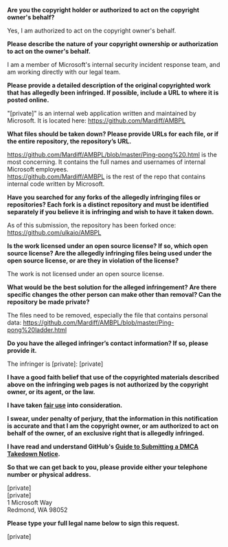 **Are you the copyright holder or authorized to act on the copyright owner's behalf?**

Yes, I am authorized to act on the copyright owner's behalf.

**Please describe the nature of your copyright ownership or authorization to act on the owner's behalf.**

I am a member of Microsoft's internal security incident response team, and am working directly with our legal team.

**Please provide a detailed description of the original copyrighted work that has allegedly been infringed. If possible, include a URL to where it is posted online.**

"[private]" is an internal web application written and maintained by Microsoft. It is located here: https://github.com/Mardiff/AMBPL

**What files should be taken down? Please provide URLs for each file, or if the entire repository, the repository’s URL.**

https://github.com/Mardiff/AMBPL/blob/master/Ping-pong%20.html is the most concerning. It contains the full names and usernames of internal Microsoft employees.  
https://github.com/Mardiff/AMBPL is the rest of the repo that contains internal code written by Microsoft.

**Have you searched for any forks of the allegedly infringing files or repositories? Each fork is a distinct repository and must be identified separately if you believe it is infringing and wish to have it taken down.**

As of this submission, the repository has been forked once: https://github.com/ulkaio/AMBPL

**Is the work licensed under an open source license? If so, which open source license? Are the allegedly infringing files being used under the open source license, or are they in violation of the license?**

The work is not licensed under an open source license.

**What would be the best solution for the alleged infringement? Are there specific changes the other person can make other than removal? Can the repository be made private?**

The files need to be removed, especially the file that contains personal data: https://github.com/Mardiff/AMBPL/blob/master/Ping-pong%20ladder.html

**Do you have the alleged infringer’s contact information? If so, please provide it.**

The infringer is [private]: [private]

**I have a good faith belief that use of the copyrighted materials described above on the infringing web pages is not authorized by the copyright owner, or its agent, or the law.**

**I have taken <a href="https://www.lumendatabase.org/topics/22">fair use</a> into consideration.**

**I swear, under penalty of perjury, that the information in this notification is accurate and that I am the copyright owner, or am authorized to act on behalf of the owner, of an exclusive right that is allegedly infringed.**

**I have read and understand GitHub's <a href="https://docs.github.com/articles/guide-to-submitting-a-dmca-takedown-notice/">Guide to Submitting a DMCA Takedown Notice</a>.**

**So that we can get back to you, please provide either your telephone number or physical address.**

[private]  
[private]  
1 Microsoft Way  
Redmond, WA 98052

**Please type your full legal name below to sign this request.**

[private]
